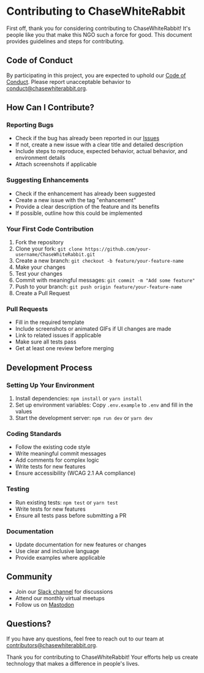 # Contributing to ChaseWhiteRabbit

First off, thank you for considering contributing to ChaseWhiteRabbit! It's people like you that make this NGO such a force for good. This document provides guidelines and steps for contributing.

## Code of Conduct

By participating in this project, you are expected to uphold our [Code of Conduct](CODE_OF_CONDUCT.md). Please report unacceptable behavior to conduct@chasewhiterabbit.org.

## How Can I Contribute?

### Reporting Bugs

- Check if the bug has already been reported in our [Issues](https://github.com/tiation/ChaseWhiteRabbit/issues)
- If not, create a new issue with a clear title and detailed description
- Include steps to reproduce, expected behavior, actual behavior, and environment details
- Attach screenshots if applicable

### Suggesting Enhancements

- Check if the enhancement has already been suggested
- Create a new issue with the tag "enhancement"
- Provide a clear description of the feature and its benefits
- If possible, outline how this could be implemented

### Your First Code Contribution

1. Fork the repository
2. Clone your fork: `git clone https://github.com/your-username/ChaseWhiteRabbit.git`
3. Create a new branch: `git checkout -b feature/your-feature-name`
4. Make your changes
5. Test your changes
6. Commit with meaningful messages: `git commit -m "Add some feature"`
7. Push to your branch: `git push origin feature/your-feature-name`
8. Create a Pull Request

### Pull Requests

- Fill in the required template
- Include screenshots or animated GIFs if UI changes are made
- Link to related issues if applicable
- Make sure all tests pass
- Get at least one review before merging

## Development Process

### Setting Up Your Environment

1. Install dependencies: `npm install` or `yarn install`
2. Set up environment variables: Copy `.env.example` to `.env` and fill in the values
3. Start the development server: `npm run dev` or `yarn dev`

### Coding Standards

- Follow the existing code style
- Write meaningful commit messages
- Add comments for complex logic
- Write tests for new features
- Ensure accessibility (WCAG 2.1 AA compliance)

### Testing

- Run existing tests: `npm test` or `yarn test`
- Write tests for new features
- Ensure all tests pass before submitting a PR

### Documentation

- Update documentation for new features or changes
- Use clear and inclusive language
- Provide examples where applicable

## Community

- Join our [Slack channel](https://chasewhiterabbit.slack.com) for discussions
- Attend our monthly virtual meetups
- Follow us on [Mastodon](https://fosstodon.org/@ChaseWhiteRabbit)

## Questions?

If you have any questions, feel free to reach out to our team at contributors@chasewhiterabbit.org.

Thank you for contributing to ChaseWhiteRabbit! Your efforts help us create technology that makes a difference in people's lives.
